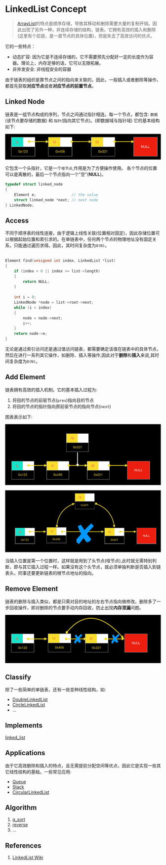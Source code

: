 # LinkedList Concept
> [ArrayList](./array_list.md)的特点是顺序存储，导致其移动和删除需要大量的复制开销。因此出现了另外一种，非连续存储的结构，链表。它拥有高效的插入和删除(这里有个前提，是一直节点的具体位置)，但是失去了高效访问的优点。


它的一些特点：
+ 动态扩容: 因为它是不连续存储的，它不需要预先分配好一定的长度作为容器。理论上，内存足够的话，它可以无限拓展。
+ 非并发安全: 非线程安全的容器

由于链表的组织是靠节点之间的指向来关联的，因此，一般插入或者删除等操作，都首先获取**对应节点**或者**对应节点的前置节点**。

## Linked Node
链表是一组节点构成的序列，节点之间通过指针相连。每一个节点，都包含: `数据`(该节点要存储的数据) 和 `指针`(指向其它节点)。(即数据域与指针域)
它的基本结构如下:

![](https://raw.githubusercontent.com/hsjfans/git_resource/master/20190409172002.png)

它包含一个头指针，它是一个`哑节点`,作用是为了方便操作使用。
各个节点的位置可以是离散的，最后一个节点指向一个"空"(**NULL**)。

```c
typedef struct linked_node
{
    Element e;                // the value
    struct linked_node *next; // next node
} LinkedNode;

```

## Access

不同于顺序表的线性连接，由于逻辑上线性关联(位置相对固定)，因此存储位置可以根据起始位置和索引求的。在单链表中，任何两个节点的物理地址没有固定关系，只能通过遍历求得。因此，其时间复杂度为`O(N)`。

```c

Element find(unsigned int index, LinkedList *list)
{
    if (index < 0 || index >= list->length)
    {
        return NULL;
    }

    int i = 0;
    LinkedNode *node = list->root->next;
    while (i < index)
    {
        node = node->next;
        i++;
    }
    return node->e;
}

```
无论是通过索引访问还是通过值访问链表，都需要确定该值在链表中的具体节点，然后在进行一系列其它操作，如删除、插入等操作,因此对于**删除**和**插入**来说,其时间复杂度为`O(N)`。

## Add Element
链表拥有高效的插入机制。它的基本插入过程为:
1. 将目的节点的前驱节点(`prev`)指向目的节点
2. 将目的节点的指针指向原前驱节点的指向节点(`next`)

图表表示如下:

![](https://raw.githubusercontent.com/hsjfans/git_resource/master/20190410100241.png)

![](https://raw.githubusercontent.com/hsjfans/git_resource/master/20190410100937.png)

当插入位置是第一个位置时，这样就是用到了头节点(哑节点),此时就无需特别判断，即与其它插入过程一样。如果没有这个头节点，就必须单独判断是否插入到链表头，同事还要更新链表的根节点地址的指向。

## Remove Element

链表的删除与插入类似，都是只需对目的地址的左右节点指向做修改。删除多了一步回收操作，即对删除的节点要手动内存回收，防止出现**内存泄漏**问题。

![](https://raw.githubusercontent.com/hsjfans/git_resource/master/20190410102208.png)





## Classify
除了一些简单的单链表，还有一些变种线性结构，如:

+ [DoubleLinkedList](./double_linked_list.md)
+ [CircleLinkedList](./circle_linked_list)
+ ...

## Implements
[linked_list](../src/linked_list.c)

## Applications

由于它高效删除和插入的特点，且无需提前分配空间等优点，因此它是实现一些其它线性结构的基础。一些常见应用:
- [Queue](./queue.md)
- [Stack](./stack.md)
- [CircularLinkedList](./circular_linked_list.md)


## Algorithm

1. [q_sort](./q_sort.md#linked)
2. [reverse](./reverse.md#linked)
3. ...




## References
1. [LinkedList Wiki](https://en.wikipedia.org/wiki/Linked_list)

